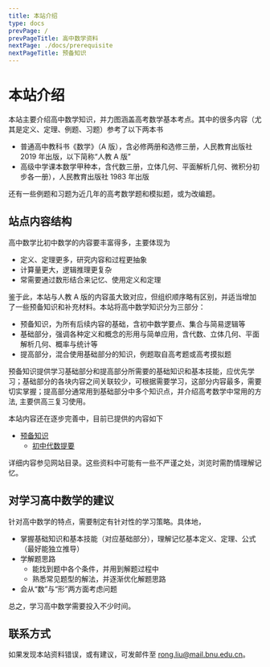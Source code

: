 ```yaml
---
title: 本站介绍
type: docs
prevPage: /
prevPageTitle: 高中数学资料
nextPage: ./docs/prerequisite
nextPageTitle: 预备知识
---
```


# 本站介绍

本站主要介绍高中数学知识，并力图涵盖高考数学基本考点。其中的很多内容（尤其是定义、定理、例题、习题）参考了以下两本书

- 普通高中教科书《数学》（A 版），含必修两册和选修三册，人民教育出版社 2019 年出版，以下简称“人教 A 版”
- 高级中学课本数学甲种本，含代数三册，立体几何、平面解析几何、微积分初步各一册），人民教育出版社 1983 年出版

还有一些例题和习题为近几年的高考数学题和模拟题，或为改编题。

## 站点内容结构

高中数学比初中数学的内容要丰富得多，主要体现为

- 定义、定理更多，研究内容和过程更抽象
- 计算量更大，逻辑推理更复杂
- 常需要通过数形结合来记忆、使用定义和定理

鉴于此，本站与人教 A 版的内容虽大致对应，但组织顺序略有区别，并适当增加了一些预备知识和补充材料。本站将高中数学知识分为三部分：

- 预备知识，为所有后续内容的基础，含初中数学要点、集合与简易逻辑等
- 基础部分，强调各种定义和概念的形用与简单应用，含代数、立体几何、平面解析几何、概率与统计等
- 提高部分，混合使用基础部分的知识，例题取自高考题或高考摸拟题

预备知识提供学习基础部分和提高部分所需要的基础知识和基本技能，应优先学习；基础部分的各块内容之间关联较少，可根据需要学习，这部分内容最多，需要切实掌握；提高部分通常用到基础部分中多个知识点，并介绍高考数学中常用的方法, 主要供高三复习使用。

本站内容还在逐步完善中，目前已提供的内容如下

- [预备知识](/docs/prerequisite)
    - [初中代数提要](/docs/prerequisite/ms-algebra)
  <!-- - [初中几何提要](/docs/prerequisite/ms-geometry) -->
  <!-- - [初中函数提要](/docs/prerequisite/ms-function)  -->
  <!-- - [集合]() -->
  <!-- - [简易逻辑] -->
<!-- - [幂函数、指数函数、对数函数](/docs/)（待补） -->
<!-- - 三角函数 -->
<!-- - 平面向量与复数 -->
<!-- - 数列 -->
<!-- - [直线与圆](/docs/10-line-circle)（更新中） -->
<!-- - 圆锥曲线 -->
<!-- - 排列与组合 -->
<!-- - 概率与统计 -->
<!-- - 立体几何与空间向量 -->
<!-- - 导数 -->
<!-- - 提高部分 -->
<!-- - 北京高考题 (模拟题) 选解-->
<!-- - [每周一题](/posts)（待补） -->

详细内容参见网站目录。这些资料中可能有一些不严谨之处，浏览时需酌情理解记忆。

## 对学习高中数学的建议

针对高中数学的特点，需要制定有针对性的学习策略。具体地，

- 掌握基础知识和基本技能（对应基础部分），理解记忆基本定义、定理、公式（最好能独立推导）
- 学解题思路
  - 能找到题中各个条件，并用到解题过程中
  - 熟悉常见题型的解法，并逐渐优化解题思路
- 会从“数”与“形”两方面考虑问题

总之，学习高中数学需要投入不少时间。

## 联系方式

如果发现本站资料错误，或有建议，可发邮件至 [rong.liu@mail.bnu.edu.cn](mailto:rong.liu@mail.bnu.edu.cn)。
